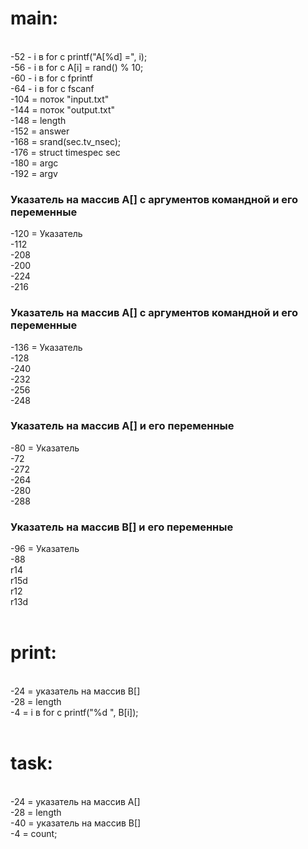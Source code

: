 # main:
<br> -52 - i в for с printf("A[%d] =", i);
<br> -56 - i в for с A[i] = rand() % 10;
<br> -60 - i в for с fprintf
<br> -64 - i в for с fscanf
<br> -104 = поток "input.txt"
<br> -144 = поток "output.txt"
<br> -148 = length
<br> -152 = answer
<br> -168 = srand(sec.tv_nsec);
<br> -176 = struct timespec sec
<br> -180 = argc
<br> -192 = argv


### Указатeль на массив A[] с аргументов командной и его переменные
-120 = Указатeль
<br> -112
<br> -208
<br> -200
<br> -224
<br> -216

### Указатeль на массив A[] с аргументов командной и его переменные
-136 = Указатeль 
<br>  -128
<br>  -240
<br>  -232
<br>  -256
<br>  -248


### Указатeль на массив A[] и его переменные
-80 = Указатeль 
<br> -72
<br> -272
<br> -264
<br> -280
<br> -288
<br>

### Указатeль на массив B[] и его переменные
-96 = Указатeль
<br> -88
<br> r14
<br> r15d
<br> r12
<br> r13d
<br><br>

# print:
<br>-24 = указатeль на массив B[]
<br>-28 = length
<br>-4 = i в for c printf("%d ", B[i]);
<br><br>

# task:
<br>-24 = указатeль на массив A[]
<br>-28 = length
<br>-40 = указатeль на массив B[]
<br>-4 = count;
